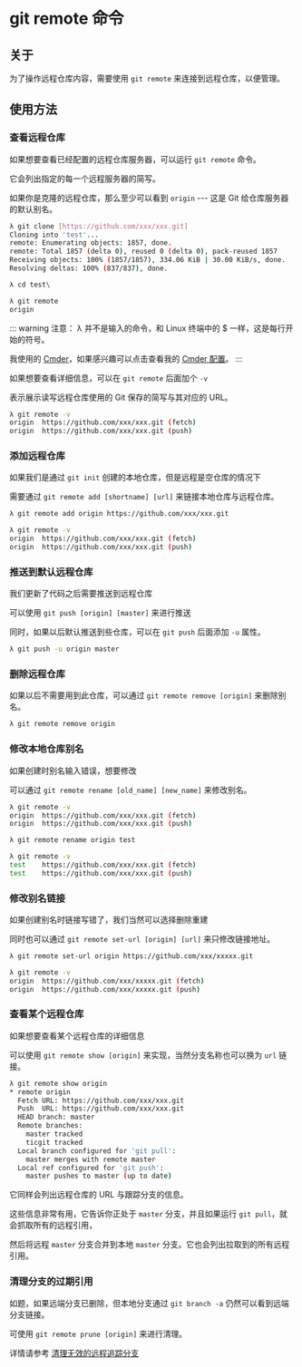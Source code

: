 # git remote 命令

## 关于

为了操作远程仓库内容，需要使用 `git remote` 来连接到远程仓库，以便管理。

## 使用方法

### 查看远程仓库

如果想要查看已经配置的远程仓库服务器，可以运行 `git remote` 命令。

它会列出指定的每一个远程服务器的简写。

如果你是克隆的远程仓库，那么至少可以看到 `origin` --- 这是 Git 给仓库服务器的默认别名。

```sh
λ git clone [https://github.com/xxx/xxx.git]
Cloning into 'test'...
remote: Enumerating objects: 1857, done.
remote: Total 1857 (delta 0), reused 0 (delta 0), pack-reused 1857
Receiving objects: 100% (1857/1857), 334.06 KiB | 30.00 KiB/s, done.
Resolving deltas: 100% (837/837), done.

λ cd test\

λ git remote
origin
```

::: warning 注意：
λ 并不是输入的命令，和 Linux 终端中的 $ 一样，这是每行开始的符号。

我使用的 [Cmder](https://cmder.net/)，如果感兴趣可以点击查看我的 [Cmder 配置](../windows/cmder)。
:::

如果想要查看详细信息，可以在 `git remote` 后面加个 `-v`

表示展示读写远程仓库使用的 Git 保存的简写与其对应的 URL。

```sh
λ git remote -v
origin  https://github.com/xxx/xxx.git (fetch)
origin  https://github.com/xxx/xxx.git (push)
```

### 添加远程仓库

如果我们是通过 `git init` 创建的本地仓库，但是远程是空仓库的情况下

需要通过 `git remote add [shortname] [url]` 来链接本地仓库与远程仓库。

```sh
λ git remote add origin https://github.com/xxx/xxx.git

λ git remote -v
origin  https://github.com/xxx/xxx.git (fetch)
origin  https://github.com/xxx/xxx.git (push)
```

### 推送到默认远程仓库

我们更新了代码之后需要推送到远程仓库

可以使用 `git push [origin] [master]` 来进行推送

同时，如果以后默认推送到些仓库，可以在 `git push` 后面添加 `-u` 属性。

```sh
λ git push -u origin master
```

### 删除远程仓库

如果以后不需要用到此仓库，可以通过 `git remote remove [origin]` 来删除别名。

```sh
λ git remote remove origin
```

### 修改本地仓库别名

如果创建时别名输入错误，想要修改

可以通过 `git remote rename [old_name] [new_name]` 来修改别名。

```sh
λ git remote -v
origin  https://github.com/xxx/xxx.git (fetch)
origin  https://github.com/xxx/xxx.git (push)

λ git remote rename origin test

λ git remote -v
test    https://github.com/xxx/xxx.git (fetch)
test    https://github.com/xxx/xxx.git (push)
```

### 修改别名链接

如果创建别名时链接写错了，我们当然可以选择删除重建

同时也可以通过 `git remote set-url [origin] [url]` 来只修改链接地址。

```sh
λ git remote set-url origin https://github.com/xxx/xxxxx.git

λ git remote -v
origin  https://github.com/xxx/xxxxx.git (fetch)
origin  https://github.com/xxx/xxxxx.git (push)
```

### 查看某个远程仓库

如果想要查看某个远程仓库的详细信息

可以使用 `git remote show [origin]` 来实现，当然分支名称也可以换为 `url` 链接。

```sh
λ git remote show origin
* remote origin
  Fetch URL: https://github.com/xxx/xxx.git
  Push  URL: https://github.com/xxx/xxx.git
  HEAD branch: master
  Remote branches:
    master tracked
    ticgit tracked
  Local branch configured for 'git pull':
    master merges with remote master
  Local ref configured for 'git push':
    master pushes to master (up to date)
```

它同样会列出远程仓库的 URL 与跟踪分支的信息。

这些信息非常有用，它告诉你正处于 `master` 分支，并且如果运行 `git pull`，就会抓取所有的远程引用，

然后将远程 `master` 分支合并到本地 `master` 分支。它也会列出拉取到的所有远程引用。

### 清理分支的过期引用

如题，如果远端分支已删除，但本地分支通过 `git branch -a` 仍然可以看到远端分支链接。

可使用 `git remote prune [origin]` 来进行清理。

详情请参考 [清理无效的远程追踪分支](./git-remote-prune)